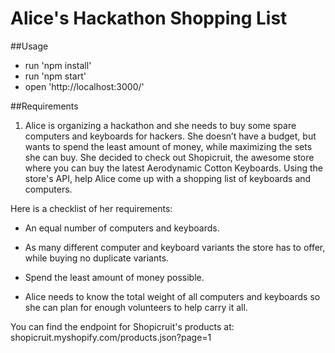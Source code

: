 # Alice's Hackathon Shopping List

##Usage
* run 'npm install'
* run 'npm start'
* open 'http://localhost:3000/'

##Requirements
1. Alice is organizing a hackathon and she needs to buy some spare computers and keyboards for hackers. She doesn’t have a budget, but wants to spend the least amount of money, while maximizing the sets she can buy. She decided to check out Shopicruit, the awesome store where you can buy the latest Aerodynamic Cotton Keyboards. Using the store's API, help Alice come up with a shopping list of keyboards and computers.

Here is a checklist of her requirements:

* An equal number of computers and keyboards.

* As many different computer and keyboard variants the store has to offer, while buying no duplicate variants.

* Spend the least amount of money possible.

* Alice needs to know the total weight of all computers and keyboards so she can plan for enough volunteers to help carry it all.

You can find the endpoint for Shopicruit's products at: shopicruit.myshopify.com/products.json?page=1
